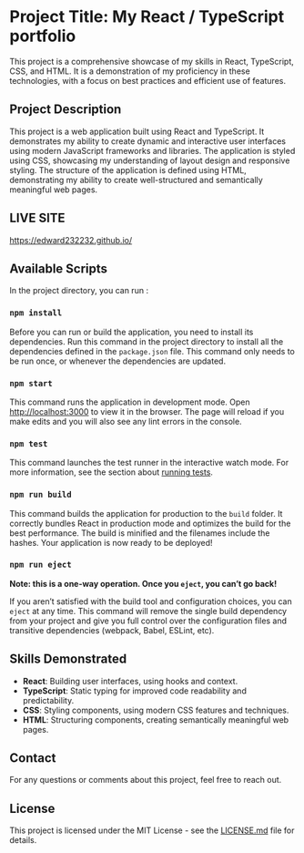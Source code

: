 # Project Title: My React / TypeScript portfolio 

This project is a comprehensive showcase of my skills in React, TypeScript, CSS, and HTML. It is a demonstration of my proficiency in these technologies, with a focus on best practices and efficient use of features.

## Project Description

This project is a web application built using React and TypeScript. It demonstrates my ability to create dynamic and interactive user interfaces using modern JavaScript frameworks and libraries. The application is styled using CSS, showcasing my understanding of layout design and responsive styling. The structure of the application is defined using HTML, demonstrating my ability to create well-structured and semantically meaningful web pages.

## LIVE SITE
https://edward232232.github.io/

## Available Scripts

In the project directory, you can run :

### `npm install`

Before you can run or build the application, you need to install its dependencies. Run this command in the project directory to install all the dependencies defined in the `package.json` file. This command only needs to be run once, or whenever the dependencies are updated.

### `npm start`

This command runs the application in development mode. Open [http://localhost:3000](http://localhost:3000) to view it in the browser. The page will reload if you make edits and you will also see any lint errors in the console.

### `npm test`

This command launches the test runner in the interactive watch mode. For more information, see the section about [running tests](https://facebook.github.io/create-react-app/docs/running-tests).

### `npm run build`

This command builds the application for production to the `build` folder. It correctly bundles React in production mode and optimizes the build for the best performance. The build is minified and the filenames include the hashes. Your application is now ready to be deployed!

### `npm run eject`

**Note: this is a one-way operation. Once you `eject`, you can’t go back!**

If you aren’t satisfied with the build tool and configuration choices, you can `eject` at any time. This command will remove the single build dependency from your project and give you full control over the configuration files and transitive dependencies (webpack, Babel, ESLint, etc).

## Skills Demonstrated

- **React**: Building user interfaces, using hooks and context.
- **TypeScript**: Static typing for improved code readability and predictability.
- **CSS**: Styling components, using modern CSS features and techniques.
- **HTML**: Structuring components, creating semantically meaningful web pages.

## Contact

For any questions or comments about this project, feel free to reach out.

## License

This project is licensed under the MIT License - see the [LICENSE.md](LICENSE.md) file for details.
